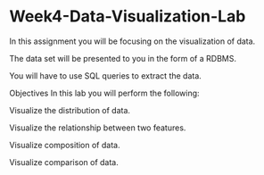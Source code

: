# Week4-Data-Visualization-Lab

In this assignment you will be focusing on the visualization of data.

The data set will be presented to you in the form of a RDBMS.

You will have to use SQL queries to extract the data.

Objectives
In this lab you will perform the following:

Visualize the distribution of data.

Visualize the relationship between two features.

Visualize composition of data.

Visualize comparison of data.
